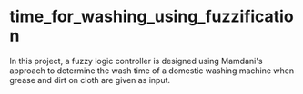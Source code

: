 # time_for_washing_using_fuzzification
In this project, a fuzzy logic controller is designed using Mamdani's approach to determine the wash time of a domestic washing machine when grease and dirt on cloth are given as input.
